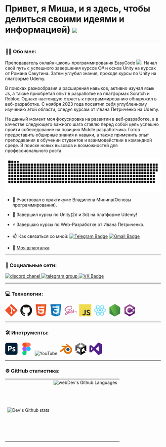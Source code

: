 
# Привет, я Миша, и я здесь, чтобы делиться своими идеями и информацией) <a href="https://visitorbadge.io/status?path=https%3A%2F%2Fgithub.com%2FZeRcooI%2FZeRcooI%2Fedit%2Fmain%2FREADME.md"><img src="https://api.visitorbadge.io/api/visitors?path=https%3A%2F%2Fgithub.com%2FZeRcooI%2FZeRcooI%2Fedit%2Fmain%2FREADME.md&label=visitors&labelColor=%2337d67a&countColor=%232ccce4&style=flat&labelStyle=lower" /></a>

---

### :man_technologist: Обо мне: 
 
Преподаватель онлайн-школы программирования EasyCode <img src="https://media.giphy.com/media/WUlplcMpOCEmTGBtBW/giphy.gif" width="30px">. Начал свой путь с успешного завершения курсов C# и основ Unity на курсах от Романа Сакутина. Затем углубил знания, проходя курсы по Unity на платформе Udemy.

В поисках разнообразия и расширения навыков, активно изучал язык Js, а также приобретал опыт в разработке на платформах Scratch и Roblox. Однако настоящую страсть к программированию обнаружил в веб-разработке. С ноября 2023 года посвятил себя углубленному изучению этой области, следуя курсам от Ивана Петриченко на Udemy.

На данный момент моя фокусировка на развитии в веб-разработке, а в качестве следующего важного шага ставлю перед собой цель успешно пройти собеседование на позицию Middle разработчика. Готов предоставить обширные знания и навыки, а также применить опыт преподавания в обучении студентов и взаимодействии в командной среде. В поиске новых вызовов и возможностей для профессионального роста.

<p align="center">
 <img width="600" src="assets/github-snake.svg" alt="snake"/>
</p>

- :telescope: Участвовал в практикуме Владилена Минина(Основы программирования).

- :seedling: Завершил курсы по Unity(2d и 3d) на платформе Udemy!

- :zap: Завершаю курсы по Web-Разработке от Ивана Петриченко.

- :mailbox: Как связаться со мной: [![Telegram Badge](https://img.shields.io/badge/-ZeRcooI-blue?style=flat&logo=Telegram&logoColor=white)](https://t.me/ZeRcooI) [![Gmail Badge](https://img.shields.io/badge/-Gmail-red?style=flat&logo=Gmail&logoColor=white)](mailto:mihanpan1996@gmail.com)

- 👑 [Моя шпаргалка](https://github.com/ZeRcooI/Programming-Cheat-Sheets.git)

---

### 🤝 Социальные сети:

  <div id="badges">
    <a href="https://discord.gg/kbVCaHUs" target="_blank">
      <img src="https://github.com/ZeRcooI/ZeRcooI/assets/94679102/ee08be0d-ceb6-412c-8087-f70adf12710d" width="40" height="40" alt="discord chanel" />
    </a>
    <a href="https://t.me/ZeRcooI" target="_blank">
      <img src="https://cdn-icons-png.flaticon.com/512/2111/2111646.png" width="40" height="40" alt="telegram group" />
    </a>
    <a href="https://vk.com/jiackuhaho4b" target="_blank">
      <img src="https://cdn-icons-png.flaticon.com/512/145/145813.png" width="40" height="40" alt="VK Badge"/>
    </a>
  </div>

---

### 💻 Технологии:

<div>
  <img src="https://github.com/devicons/devicon/blob/master/icons/git/git-original.svg" title="git" alt="git" width="40" height="40"/>&nbsp
  <img src="https://github.com/devicons/devicon/blob/master/icons/github/github-original.svg" title="github" alt="github" width="40" height="40"/>&nbsp
  <img src="https://github.com/devicons/devicon/blob/master/icons/html5/html5-original.svg" title="html5" alt="html5" width="40" height="40"/>&nbsp
  <img src="https://github.com/devicons/devicon/blob/master/icons/css3/css3-original.svg" title="css" alt="css" width="40" height="40"/>&nbsp
  <img src="https://github.com/devicons/devicon/blob/master/icons/sass/sass-original.svg" title="sass" alt="sass" width="40" height="40"/>&nbsp
  <img src="https://github.com/devicons/devicon/blob/master/icons/javascript/javascript-original.svg" title="javascript" alt="javascript" width="40" height="40"/>&nbsp
  <img src="https://github.com/devicons/devicon/blob/master/icons/react/react-original.svg" title="reactjs" alt="reactjs" width="40" height="40"/>&nbsp
  <img src="https://github.com/devicons/devicon/blob/master/icons/nodejs/nodejs-original.svg" title="nodejs" alt="nodejs" width="40" height="40"/>&nbsp
  <img src="https://github.com/devicons/devicon/blob/master/icons/csharp/csharp-original.svg" title="C#" alt="C#" width="40" height="40"/>&nbsp;
  <!-- <img src="https://github.com/devicons/devicon/blob/master/icons/express/express-original.svg" title="express" alt="express" width="40" height="40"/>&nbsp -->
  <!-- <img src="https://github.com/devicons/devicon/blob/master/icons/mongodb/mongodb-original.svg" title="mongodb" alt="mongodb" width="40" height="40"/>&nbsp -->
  <!-- <img src="https://github.com/devicons/devicon/blob/master/icons/sass/sass-original.svg" title="sass/scss" alt="sass/scss" width="40" height="40"/>&nbsp; -->
  <!-- <img src="https://github.com/devicons/devicon/blob/master/icons/webpack/webpack-original.svg" title="webpack" alt="webpack" width="40" height="40"/>&nbsp; -->
  <!-- <img src="https://github.com/devicons/devicon/blob/master/icons/redux/redux-original.svg" title="redux" alt="redux" width="40" height="40"/>&nbsp; -->
</div>

---

### 🛠 Инструменты:

<div>
  <img src="https://github.com/devicons/devicon/blob/master/icons/photoshop/photoshop-plain.svg" title="photoshop" alt="photoshop" width="40" height="40"/>&nbsp;
  <img src="https://github.com/devicons/devicon/blob/master/icons/figma/figma-original.svg" title="figma" alt="figma" width="40" height="40"/>&nbsp;
  <img src="https://upload.wikimedia.org/wikipedia/commons/9/9e/YouTube_Logo_%282013-2017%29.svg" title="YouTube" alt="YouTube" width="40" height="40"/>&nbsp;
  <img src="https://github.com/devicons/devicon/blob/master/icons/blender/blender-original.svg" title="blender" alt="blender" width="40" height="40"/>&nbsp;
  <img src="https://github.com/devicons/devicon/blob/master/icons/unity/unity-original.svg" title="unity" alt="unity" width="40" height="40"/>&nbsp;
  <img src="https://github.com/devicons/devicon/blob/master/icons/visualstudio/visualstudio-plain.svg" title="raspberrypi" alt="raspberrypi" width="40" height="40"/>&nbsp;
<!--   <img src="https://github.com/devicons/devicon/blob/master/icons/canva/canva-original.svg" title="canva" alt="canva" width="40" height="40"/>&nbsp; -->
<!--   <img src="https://upload.wikimedia.org/wikipedia/commons/9/90/DaVinci_Resolve_17_logo.svg" title="DaVinci Resolve" alt="DaVinci Resolve" width="40" height="40"/>&nbsp; -->
</div>

---

<!-- ### 💻 Пройденные курсы:

| Курсы                                                           | Дата              |
| ----------------------------------------------------------------| :---------------: |
| netology.ru/Старт в программировании                            | 02/2022 - 03/2022 |
| stepik.org/Основы программирования на C. Задачи.                | 02/2022 - 03/2022 |
| netology.ru/Основы верстки сайта                                | 02/2022 - 03/2022 |
| netology.ru/Первые шаги в JavaScript: создаём сайт и приложение | 02/2022 - 03/2022 |
| stepik.org/Веб-разработка для начинающих: HTML и CSS            | 02/2022 - 03/2022 |
| stepik.org/JavaScript для начинающих                            | 01/2023 - 01/2023 |
| stepik.org/Web-технологии: начальный уровень                    | 01/2023 - 01/2023 |
| practicum.yandex/Факультет Веб разработки                       | 05/2022 - xx/2023 |

--- -->

<!-- ### 💻 Codewars:

![codewars](https://www.codewars.com/users/FilimonovAlexey/badges/large)

--- -->

### ⚙️ GitHub статистика:

<table>
  <tr>
    <td>
      <img align="left" src="http://github-readme-streak-stats.herokuapp.com?user=ZeRcooI&theme=dark&background=000000" alt="Dev's Github stats" />
    </td>
    <td>
      <img height="195px" align="right" alt="webDev's Github Languages" src="https://github-readme-stats-sigma-five.vercel.app/api/top-langs/?username=ZeRcooI&layout=compact&theme=vision-friendly-dark" />
    </td>
  </tr>
</table>

